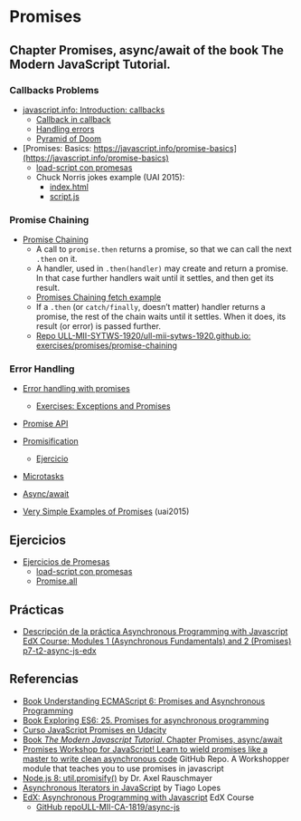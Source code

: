 # Promises 

## Chapter Promises, async/await of the book The Modern JavaScript Tutorial. 

### Callbacks Problems

* [javascript.info: Introduction: callbacks](https://javascript.info/callbacks)
  *   [Callback in callback](https://javascript.info/callbacks#callback-in-callback)
  *   [Handling errors](https://javascript.info/callbacks#handling-errors)
  *   [Pyramid of Doom](https://javascript.info/callbacks#pyramid-of-doom)
* [Promises: Basics: https://javascript.info/promise-basics](https://javascript.info/promise-basics)
  * [load-script con promesas](https://github.com/ULL-MII-SYTWS-1920/ull-mii-sytws-1920.github.io/tree/master/tema2-async/exercises/promises/load-script)
  * Chuck Norris jokes example (UAI 2015):
    * [index.html](https://github.com/ULL-MII-SYTWS-1920/promise-example/blob/master/index.html)
    * [script.js](https://github.com/ULL-MII-SYTWS-1920/promise-example/blob/master/script.js)

### Promise Chaining

* [Promise Chaining](https://javascript.info/promise-chaining)
  * A call to `promise.then` returns a promise, so that we can call the next `.then` on it.
  * A handler, used in `.then(handler)` may create and return a promise. In that case further handlers wait until it settles, and then get its result.
  * [Promises Chaining fetch example]({{site.baseurl}}/tema1-introduccion-a-javascript/promises-chaining-fetch-example)
  * If a `.then` (or `catch/finally`, doesn’t matter) handler returns a promise, the rest of the chain waits until it settles. When it does, its result (or error) is passed further.
  * [Repo ULL-MII-SYTWS-1920/ull-mii-sytws-1920.github.io: exercises/promises/promise-chaining](https://github.com/ULL-MII-SYTWS-1920/ull-mii-sytws-1920.github.io/tree/master/tema2-async/exercises/promises/promise-chaining)

### Error Handling

* [Error handling with promises](https://javascript.info/promise-error-handling)
  * [Exercises: Exceptions and Promises](https://github.com/ULL-MII-SYTWS-1920/ull-mii-sytws-1920.github.io/tree/master/tema2-async/exercises/promises/exception-inside-promise)
* [Promise API](https://javascript.info/promise-api)
* [Promisification](https://javascript.info/promisify)
  * [Ejercicio](https://github.com/ULL-MII-SYTWS-1920/ull-mii-sytws-1920.github.io/tree/master/tema2-async/exercises/promises/promisify)
* [Microtasks](https://javascript.info/microtask-queue)
* [Async/await](https://javascript.info/async-await)

* [Very Simple Examples of Promises](promise-examples) (uai2015)

## Ejercicios

* [Ejercicios de Promesas](https://github.com/ULL-MII-SYTWS-1920/ull-mii-sytws-1920.github.io/tree/master/tema2-async/exercises/promises)
  * [load-script con promesas](https://github.com/ULL-MII-SYTWS-1920/ull-mii-sytws-1920.github.io/tree/master/tema2-async/exercises/promises/load-script)
  * [Promise.all](https://github.com/ULL-MII-SYTWS-1920/ull-mii-sytws-1920.github.io/tree/master/tema2-async/exercises/promises/promise-all)

## Prácticas

* [Descripción de la práctica Asynchronous Programming with Javascript EdX Course: Modules 1 (Asynchronous Fundamentals) and 2 (Promises) p7-t2-async-js-edx](practicas/p7-t2-async-js-edx)

## Referencias

* [Book Understanding ECMAScript 6: Promises and Asynchronous Programming](https://leanpub.com/understandinges6/read#leanpub-auto-promises-and-asynchronous-programming)
* [Book Exploring ES6: 25. Promises for asynchronous programming](http://exploringjs.com/es6/ch_promises.html)
* [Curso JavaScript Promises en Udacity](https://classroom.udacity.com/courses/ud898)
* [Book *The Modern Javascript Tutorial*. Chapter Promises, async/await](https://javascript.info/async)
* [Promises Workshop for JavaScript! Learn to wield promises like a master to write clean asynchronous code](https://github.com/stevekane/promise-it-wont-hurt) GitHub Repo. A Workshopper module that teaches you to use promises in javascript
* [Node.js 8: util.promisify()](http://2ality.com/2017/05/util-promisify.html) by Dr. Axel Rauschmayer 
* [Asynchronous Iterators in JavaScript](https://www.codementor.io/tiagolopesferreira/asynchronous-iterators-in-javascript-jl1yg8la1) by Tiago Lopes
* [EdX: Asynchronous Programming with Javascript](https://courses.edx.org/courses/course-v1:Microsoft+DEV234x+1T2018a/course/) EdX Course
    * [GitHub repoULL-MII-CA-1819/async-js](https://github.com/ULL-MII-CA-1819/async-js)



